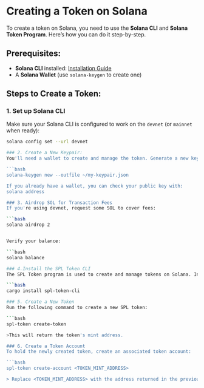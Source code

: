 # Creating a Token on Solana

To create a token on Solana, you need to use the **Solana CLI** and **Solana Token Program**. Here’s how you can do it step-by-step.

## Prerequisites:
- **Solana CLI** installed: [Installation Guide](https://docs.solana.com/cli/install-solana-cli-tools)
- A **Solana Wallet** (use `solana-keygen` to create one)

## Steps to Create a Token:
### 1. Set up Solana CLI
Make sure your Solana CLI is configured to work on the `devnet` (or `mainnet` when ready):
```bash
solana config set --url devnet

### 2. Create a New Keypair:
You'll need a wallet to create and manage the token. Generate a new keypair or use an existing one:

```bash
solana-keygen new --outfile ~/my-keypair.json

If you already have a wallet, you can check your public key with:
solana address

### 3. Airdrop SOL for Transaction Fees
If you're using devnet, request some SOL to cover fees:

```bash
solana airdrop 2


Verify your balance:

```bash
solana balance

### 4.Install the SPL Token CLI
The SPL Token program is used to create and manage tokens on Solana. Install it using:

```bash
cargo install spl-token-cli

### 5. Create a New Token
Run the following command to create a new SPL token:

```bash
spl-token create-token

>This will return the token's mint address.

### 6. Create a Token Account
To hold the newly created token, create an associated token account:

```bash
spl-token create-account <TOKEN_MINT_ADDRESS>

> Replace <TOKEN_MINT_ADDRESS> with the address returned in the previous step.
